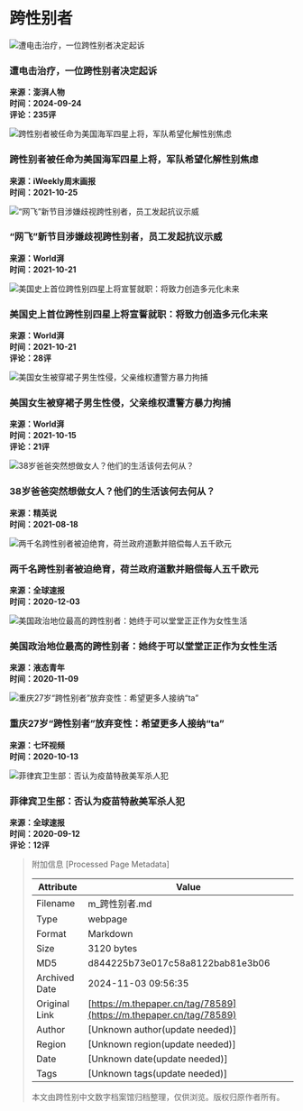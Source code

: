 # 跨性别者

![遭电击治疗，一位跨性别者决定起诉](https://imagecloud.thepaper.cn/thepaper/image/323/352/782.jpg?x-oss-process=image/resize,w_332)

### 遭电击治疗，一位跨性别者决定起诉

**来源：澎湃人物**  
**时间：2024-09-24**  
**评论：235评**

![跨性别者被任命为美国海军四星上将，军队希望化解性别焦虑](https://imagepphcloud.thepaper.cn/pph/image/160/387/673.jpg?x-oss-process=image/resize,w_332)

### 跨性别者被任命为美国海军四星上将，军队希望化解性别焦虑

**来源：iWeekly周末画报**  
**时间：2021-10-25**

![“网飞”新节目涉嫌歧视跨性别者，员工发起抗议示威](https://imagecloud.thepaper.cn/thepaper/image/159/762/365.jpg?x-oss-process=image/resize,w_332)

### “网飞”新节目涉嫌歧视跨性别者，员工发起抗议示威

**来源：World湃**  
**时间：2021-10-21**

![美国史上首位跨性别四星上将宣誓就职：将致力创造多元化未来](https://imagecloud.thepaper.cn/thepaper/image/159/726/987.jpeg?x-oss-process=image/resize,w_332)

### 美国史上首位跨性别四星上将宣誓就职：将致力创造多元化未来

**来源：World湃**  
**时间：2021-10-21**  
**评论：28评**

![美国女生被穿裙子男生性侵，父亲维权遭警方暴力拘捕](https://imagecloud.thepaper.cn/thepaper/image/158/771/683.jpeg?x-oss-process=image/resize,w_332)

### 美国女生被穿裙子男生性侵，父亲维权遭警方暴力拘捕

**来源：World湃**  
**时间：2021-10-15**  
**评论：21评**

![38岁爸爸突然想做女人？他们的生活该何去何从？](https://imagepphcloud.thepaper.cn/pph/image/148/993/556.jpg?x-oss-process=image/resize,w_332)

### 38岁爸爸突然想做女人？他们的生活该何去何从？

**来源：精英说**  
**时间：2021-08-18**

![两千名跨性别者被迫绝育，荷兰政府道歉并赔偿每人五千欧元](https://imagecloud.thepaper.cn/thepaper/image/102/42/810.png?x-oss-process=image/resize,w_332)

### 两千名跨性别者被迫绝育，荷兰政府道歉并赔偿每人五千欧元

**来源：全球速报**  
**时间：2020-12-03**

![美国政治地位最高的跨性别者：她终于可以堂堂正正作为女性生活](https://imagecloud.thepaper.cn/pph/image/97/888/174.jpg?x-oss-process=image/resize,w_332)

### 美国政治地位最高的跨性别者：她终于可以堂堂正正作为女性生活

**来源：液态青年**  
**时间：2020-11-09**

![重庆27岁“跨性别者”放弃变性：希望更多人接纳“ta”](https://imagecloud.thepaper.cn/thepaper/image/93/324/250.jpg?x-oss-process=image/resize,w_332)

### 重庆27岁“跨性别者”放弃变性：希望更多人接纳“ta”

**来源：七环视频**  
**时间：2020-10-13**

![菲律宾卫生部：否认为疫苗特赦美军杀人犯](https://imagecloud.thepaper.cn/thepaper/image/88/150/587.jpg?x-oss-process=image/resize,w_332)

### 菲律宾卫生部：否认为疫苗特赦美军杀人犯

**来源：全球速报**  
**时间：2020-09-12**  
**评论：12评**

> 附加信息 [Processed Page Metadata]
>
> | Attribute       | Value                                  |
> |-----------------|----------------------------------------|
> | Filename        | m_跨性别者.md                             |
> | Type            | webpage                                 |
> | Format          | Markdown                               |
> | Size            | 3120 bytes                           |
> | MD5             | d844225b73e017c58a8122bab81e3b06                                  |
> | Archived Date   | 2024-11-03 09:56:35                             |
> | Original Link   | [https://m.thepaper.cn/tag/78589](https://m.thepaper.cn/tag/78589)                         |
> | Author          | [Unknown author(update needed)]                              |
> | Region          | [Unknown region(update needed)]                              |
> | Date            | [Unknown date(update needed)]                                 |
> | Tags            | [Unknown tags(update needed)]                                 |
>
> 本文由跨性别中文数字档案馆归档整理，仅供浏览。版权归原作者所有。
>